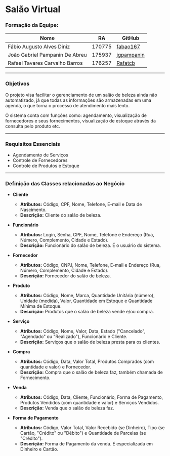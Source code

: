# Salão Virtual
### Formação da Equipe:
| Nome | RA | GitHub |
| ------ | ------ | ------ |
| Fábio Augusto Alves Diniz | 170775 | [fabao167](https://github.com/fabao167) |
| João Gabriel Pampanin De Abreu | 175937 | [jgpampanin](https://github.com/jgpampanin) |
| Rafael Tavares Carvalho Barros | 176257 | [Rafatcb](https://github.com/Rafatcb) |
***
### Objetivos
O projeto visa facilitar o gerenciamento de um salão de beleza ainda não automatizado, já que todas as informações são armazenadas em uma agenda, o que torna o processo de atendimento mais lento. 

O sistema conta com funções como: agendamento, visualização de fornecedores e seus fornecimentos, visualização de estoque através da consulta pelo produto etc.
***
### Requisitos Essenciais
* Agendamento de Serviços
* Controle de Fornecedores
* Controle de Produtos e Estoque
***
### Definição das Classes relacionadas ao Negócio
* **Cliente**
  * **Atributos:** Código, CPF, Nome, Telefone, E-mail e Data de Nascimento.
  * **Descrição:** Cliente do salão de beleza.
  
* **Funcionário**
  * **Atributos:** Login, Senha, CPF, Nome, Telefone e Endereço (Rua, Número, Complemento, Cidade e Estado).
  * **Descrição:** Funcionário do salão de beleza. É o usuário do sistema.
  
* **Fornecedor**
  * **Atributos:** Código, CNPJ, Nome, Telefone, E-mail e Endereço (Rua, Número, Complemento, Cidade e Estado).
  * **Descrição:** Fornecedor do salão de beleza.
  
* **Produto**
  * **Atributos:** Código, Nome, Marca, Quantidade Unitária (número), Unidade (medida), Valor, Quantidade em Estoque e Quantidade Mínima de Estoque.
  * **Descrição:** Produtos que o salão de beleza vende e/ou compra.
  
* **Serviço**
  * **Atributos:** Código, Nome, Valor, Data, Estado ("Cancelado", "Agendado" ou "Realizado"), Funcionário e Cliente.
  * **Descrição:** Serviços que o salão de beleza presta para os clientes.
  
* **Compra**
  * **Atributos:** Código, Data, Valor Total, Produtos Comprados (com quantidade e valor) e Fornecedor.
  * **Descrição:** Compra que o salão de beleza faz, também chamada de Fornecimento.
  
* **Venda**
  * **Atributos:** Código, Data, Cliente, Funcionário, Forma de Pagamento, Produtos Vendidos (com quantidade e valor) e Serviços Vendidos.
  * **Descrição:** Venda que o salão de beleza faz.
  
* **Forma de Pagamento**
  * **Atributos:** Código, Valor Total, Valor Recebido (se Dinheiro), Tipo (se Cartão, "Crédito" ou "Débito") e Quantidade de Parcelas (se "Crédito").
  * **Descrição:** Forma de Pagamento da venda. É especializada em Dinheiro e Cartão.
